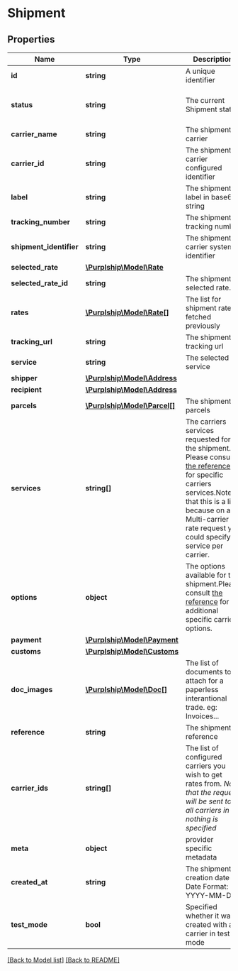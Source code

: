 # Shipment

## Properties
Name | Type | Description | Notes
------------ | ------------- | ------------- | -------------
**id** | **string** | A unique identifier | [optional]
**status** | **string** | The current Shipment status | [optional] [default to 'created']
**carrier_name** | **string** | The shipment carrier | [optional]
**carrier_id** | **string** | The shipment carrier configured identifier | [optional]
**label** | **string** | The shipment label in base64 string | [optional]
**tracking_number** | **string** | The shipment tracking number | [optional]
**shipment_identifier** | **string** | The shipment carrier system identifier | [optional]
**selected_rate** | [**\Purplship\Model\Rate**](Rate.md) |  | [optional]
**selected_rate_id** | **string** | The shipment selected rate. | [optional]
**rates** | [**\Purplship\Model\Rate[]**](Rate.md) | The list for shipment rates fetched previously | [optional]
**tracking_url** | **string** | The shipment tracking url | [optional]
**service** | **string** | The selected service | [optional]
**shipper** | [**\Purplship\Model\Address**](Address.md) |  |
**recipient** | [**\Purplship\Model\Address**](Address.md) |  |
**parcels** | [**\Purplship\Model\Parcel[]**](Parcel.md) | The shipment&#x27;s parcels |
**services** | **string[]** | The carriers services requested for the shipment.  Please consult [the reference](#operation/references) for specific carriers services.Note that this is a list because on a Multi-carrier rate request you could specify a service per carrier. | [optional]
**options** | **object** | The options available for the shipment.Please consult [the reference](#operation/references) for additional specific carriers options. | [optional]
**payment** | [**\Purplship\Model\Payment**](Payment.md) |  | [optional]
**customs** | [**\Purplship\Model\Customs**](Customs.md) |  | [optional]
**doc_images** | [**\Purplship\Model\Doc[]**](Doc.md) | The list of documents to attach for a paperless interantional trade.  eg: Invoices... | [optional]
**reference** | **string** | The shipment reference | [optional]
**carrier_ids** | **string[]** | The list of configured carriers you wish to get rates from.  *Note that the request will be sent to all carriers in nothing is specified* | [optional]
**meta** | **object** | provider specific metadata | [optional]
**created_at** | **string** | The shipment creation date  Date Format: YYYY-MM-DD |
**test_mode** | **bool** | Specified whether it was created with a carrier in test mode |

[[Back to Model list]](../README.md#documentation-for-models) [[Back to README]](../README.md)

